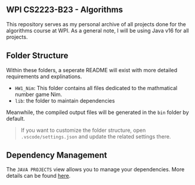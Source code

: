 ## WPI CS2223-B23 - Algorithms

This repository serves as my personal archive of all projects done for the algorithms course at WPI.
As a general note, I will be using Java v16 for all projects.

## Folder Structure

Within these folders, a seperate README will exist with more detailed requirements and explinations.
- `HW1_Nim`: This folder contains all files dedicated to the mathmatical number game Nim.
- `lib`: the folder to maintain dependencies

Meanwhile, the compiled output files will be generated in the `bin` folder by default.

> If you want to customize the folder structure, open `.vscode/settings.json` and update the related settings there.

## Dependency Management

The `JAVA PROJECTS` view allows you to manage your dependencies. More details can be found [here](https://github.com/microsoft/vscode-java-dependency#manage-dependencies).
